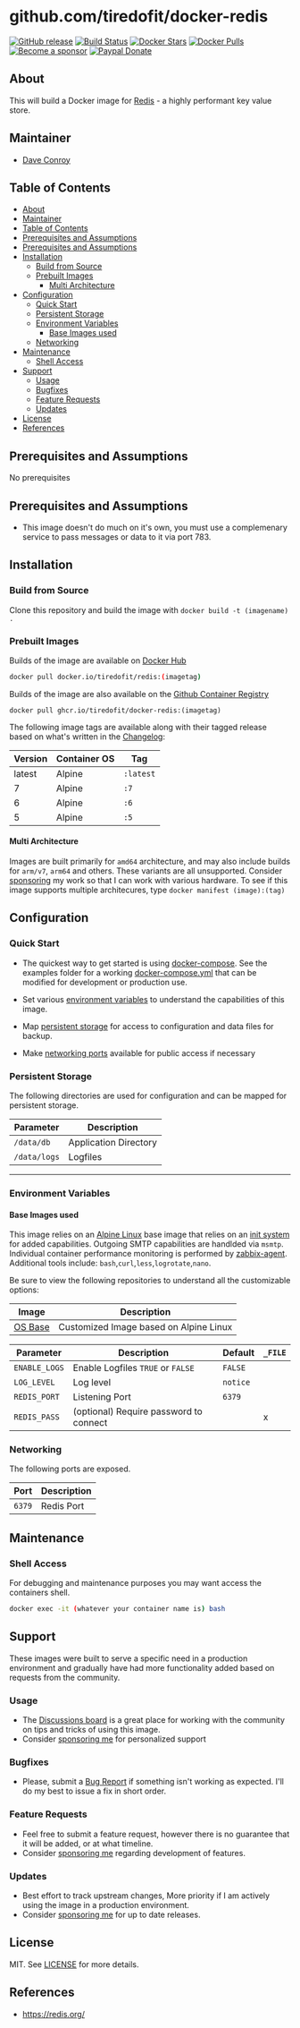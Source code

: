 # github.com/tiredofit/docker-redis


[![GitHub release](https://img.shields.io/github/v/tag/tiredofit/docker-redis?style=flat-square)](https://github.com/tiredofit/docker-redis/releases/latest)
[![Build Status](https://img.shields.io/github/workflow/status/tiredofit/docker-redis/build?style=flat-square)](https://github.com/tiredofit/docker-redis/actions?query=workflow%3Abuild)
[![Docker Stars](https://img.shields.io/docker/stars/tiredofit/redis.svg?style=flat-square&logo=docker)](https://hub.docker.com/r/tiredofit/redis/)
[![Docker Pulls](https://img.shields.io/docker/pulls/tiredofit/redis.svg?style=flat-square&logo=docker)](https://hub.docker.com/r/tiredofit/redis/)
[![Become a sponsor](https://img.shields.io/badge/sponsor-tiredofit-181717.svg?logo=github&style=flat-square)](https://github.com/sponsors/tiredofit)
[![Paypal Donate](https://img.shields.io/badge/donate-paypal-00457c.svg?logo=paypal&style=flat-square)](https://www.paypal.me/tiredofit)

## About

This will build a Docker image for [Redis](https://www.redis.org) - a highly performant key value store.

## Maintainer

- [Dave Conroy](https://github.com/tiredofit)

## Table of Contents

- [About](#about)
- [Maintainer](#maintainer)
- [Table of Contents](#table-of-contents)
- [Prerequisites and Assumptions](#prerequisites-and-assumptions)
- [Prerequisites and Assumptions](#prerequisites-and-assumptions-1)
- [Installation](#installation)
  - [Build from Source](#build-from-source)
  - [Prebuilt Images](#prebuilt-images)
    - [Multi Architecture](#multi-architecture)
- [Configuration](#configuration)
  - [Quick Start](#quick-start)
  - [Persistent Storage](#persistent-storage)
  - [Environment Variables](#environment-variables)
    - [Base Images used](#base-images-used)
  - [Networking](#networking)
- [Maintenance](#maintenance)
  - [Shell Access](#shell-access)
- [Support](#support)
  - [Usage](#usage)
  - [Bugfixes](#bugfixes)
  - [Feature Requests](#feature-requests)
  - [Updates](#updates)
- [License](#license)
- [References](#references)

## Prerequisites and Assumptions

No prerequisites

## Prerequisites and Assumptions

- This image doesn't do much on it's own, you must use a complemenary service to pass messages or data to it via port 783.

## Installation
### Build from Source
Clone this repository and build the image with `docker build -t (imagename) .`

### Prebuilt Images
Builds of the image are available on [Docker Hub](https://hub.docker.com/r/tiredofit/redis)

```bash
docker pull docker.io/tiredofit/redis:(imagetag)
```
Builds of the image are also available on the [Github Container Registry](https://github.com/tiredofit/docker-redis/pkgs/container/docker-redis)

```
docker pull ghcr.io/tiredofit/docker-redis:(imagetag)
```

The following image tags are available along with their tagged release based on what's written in the [Changelog](CHANGELOG.md):

| Version | Container OS | Tag       |
| ------- | ------------ | --------- |
| latest  | Alpine       | `:latest` |
| 7       | Alpine       | `:7`      |
| 6       | Alpine       | `:6`      |
| 5       | Alpine       | `:5`      |

#### Multi Architecture
Images are built primarily for `amd64` architecture, and may also include builds for `arm/v7`, `arm64` and others. These variants are all unsupported. Consider [sponsoring](https://github.com/sponsors/tiredofit) my work so that I can work with various hardware. To see if this image supports multiple architecures, type `docker manifest (image):(tag)`

## Configuration

### Quick Start

* The quickest way to get started is using [docker-compose](https://docs.docker.com/compose/). See the examples folder for a working [docker-compose.yml](examples/docker-compose.yml) that can be modified for development or production use.

* Set various [environment variables](#environment-variables) to understand the capabilities of this image.
* Map [persistent storage](#data-volumes) for access to configuration and data files for backup.
* Make [networking ports](#networking) available for public access if necessary
### Persistent Storage

The following directories are used for configuration and can be mapped for persistent storage.

| Parameter    | Description           |
| ------------ | --------------------- |
| `/data/db`   | Application Directory |
| `/data/logs` | Logfiles              |


* * *
### Environment Variables

#### Base Images used

This image relies on an [Alpine Linux](https://hub.docker.com/r/tiredofit/alpine) base image that relies on an [init system](https://github.com/just-containers/s6-overlay) for added capabilities. Outgoing SMTP capabilities are handlded via `msmtp`. Individual container performance monitoring is performed by [zabbix-agent](https://zabbix.org). Additional tools include: `bash`,`curl`,`less`,`logrotate`,`nano`.

Be sure to view the following repositories to understand all the customizable options:

| Image                                                  | Description                            |
| ------------------------------------------------------ | -------------------------------------- |
| [OS Base](https://github.com/tiredofit/docker-alpine/) | Customized Image based on Alpine Linux |

| Parameter     | Description                            | Default  | `_FILE` |
| ------------- | -------------------------------------- | -------- | ------- |
| `ENABLE_LOGS` | Enable Logfiles `TRUE` or `FALSE`      | `FALSE`  |         |
| `LOG_LEVEL`   | Log level                              | `notice` |         |
| `REDIS_PORT`  | Listening Port                         | `6379`   |         |
| `REDIS_PASS`  | (optional) Require password to connect |          | x       |

### Networking

The following ports are exposed.

| Port   | Description |
| ------ | ----------- |
| `6379` | Redis Port  |

## Maintenance
### Shell Access

For debugging and maintenance purposes you may want access the containers shell.

```bash
docker exec -it (whatever your container name is) bash
```

## Support

These images were built to serve a specific need in a production environment and gradually have had more functionality added based on requests from the community.
### Usage
- The [Discussions board](../../discussions) is a great place for working with the community on tips and tricks of using this image.
- Consider [sponsoring me](https://github.com/sponsors/tiredofit) for personalized support
### Bugfixes
- Please, submit a [Bug Report](issues/new) if something isn't working as expected. I'll do my best to issue a fix in short order.

### Feature Requests
- Feel free to submit a feature request, however there is no guarantee that it will be added, or at what timeline.
- Consider [sponsoring me](https://github.com/sponsors/tiredofit) regarding development of features.

### Updates
- Best effort to track upstream changes, More priority if I am actively using the image in a production environment.
- Consider [sponsoring me](https://github.com/sponsors/tiredofit) for up to date releases.

## License
MIT. See [LICENSE](LICENSE) for more details.

## References

* https://redis.org/


